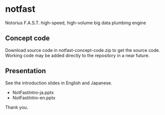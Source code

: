 # notfast

Notorius F.A.S.T.
high-speed, high-volume big data plumbing engine

## Concept code

Download source code in notfast-concept-code.zip to get the source code.  
Working code may be added directly to the repository in a near future.

## Presentation

See the introduction slides in English and Japanese.

- NotFastIntro-ja.pptx
- NotFastIntro-en.pptx

Thank you.


